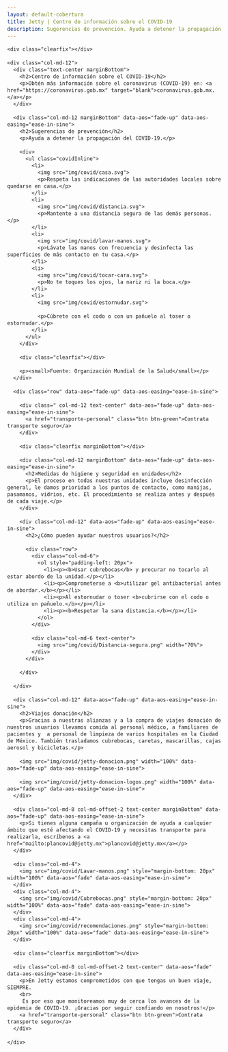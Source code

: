 ```yaml
---
layout: default-cobertura
title: Jetty | Centro de información sobre el COVID-19
description: Sugerencias de prevención. Ayuda a detener la propagación del COVID-19. Respeta las indicaciones de las autoridades locales sobre quedarse en casa.
---
```


<div class="container cobertura">
  <div class="row">

    <div class="clearfix"></div>

    <div class="col-md-12">
      <div class="text-center marginBottom">
        <h2>Centro de información sobre el COVID-19</h2>
        <p>Obtén más información sobre el coronavirus (COVID-19) en: <a href="https://coronavirus.gob.mx" target="blank">coronavirus.gob.mx.</a></p>
      </div>

      <div class="col-md-12 marginBottom" data-aos="fade-up" data-aos-easing="ease-in-sine">
        <h2>Sugerencias de prevención</h2>
        <p>Ayuda a detener la propagación del COVID-19.</p>

        <div>
          <ul class="covidInline">
            <li>
              <img src="img/covid/casa.svg">
              <p>Respeta las indicaciones de las autoridades locales sobre quedarse en casa.</p>
            </li>
            <li>
              <img src="img/covid/distancia.svg">
              <p>Mantente a una distancia segura de las demás personas.</p>
            </li>
            <li>
              <img src="img/covid/lavar-manos.svg">
              <p>Lávate las manos con frecuencia y desinfecta las superficies de más contacto en tu casa.</p>
            </li>
            <li>
              <img src="img/covid/tocar-cara.svg">
              <p>No te toques los ojos, la nariz ni la boca.</p>
            </li>
            <li>
              <img src="img/covid/estornudar.svg">

              <p>Cúbrete con el codo o con un pañuelo al toser o estornudar.</p>
            </li>
          </ul>
        </div>

        <div class="clearfix"></div>

        <p><small>Fuente: Organización Mundial de la Salud</small></p>
      </div>

      <div class="row" data-aos="fade-up" data-aos-easing="ease-in-sine">

        <div class=" col-md-12 text-center" data-aos="fade-up" data-aos-easing="ease-in-sine">
          <a href="transporte-personal" class="btn btn-green">Contrata transporte seguro</a>
        </div>

        <div class="clearfix marginBottom"></div>

        <div class="col-md-12 marginBottom" data-aos="fade-up" data-aos-easing="ease-in-sine">
          <h2>Medidas de higiene y seguridad en unidades</h2>
          <p>El proceso en todas nuestras unidades incluye desinfección general, le damos prioridad a los puntos de contacto, como manijas, pasamanos, vidrios, etc. El procedimiento se realiza antes y después de cada viaje.</p>
        </div>

        <div class="col-md-12" data-aos="fade-up" data-aos-easing="ease-in-sine">
          <h2>¿Cómo pueden ayudar nuestros usuarios?</h2>

          <div class="row">
            <div class="col-md-6">
              <ol style="padding-left: 20px">
                <li><p><b>Usar cubrebocas</b> y procurar no tocarlo al estar abordo de la unidad.</p></li>
                <li><p>Comprometerse a <b>utilizar gel antibacterial antes de abordar.</b></p></li>
                <li><p>Al estornudar o toser <b>cubrirse con el codo o utiliza un pañuelo.</b></p></li>
                <li><p><b>Respetar la sana distancia.</b></p></li>
              </ol>
            </div>

            <div class="col-md-6 text-center">
              <img src="img/covid/Distancia-segura.png" width="70%">
            </div>
          </div>

        </div>

      </div>

      <div class="col-md-12" data-aos="fade-up" data-aos-easing="ease-in-sine">
        <h2>Viajes donación</h2>
        <p>Gracias a nuestras alianzas y a la compra de viajes donación de nuestros usuarios llevamos comida al personal médico, a familiares de pacientes y  a personal de limpieza de varios hospitales en la Ciudad de México. También trasladamos cubrebocas, caretas, mascarillas, cajas aerosol y bicicletas.</p>

        <img src="img/covid/jetty-donacion.png" width="100%" data-aos="fade-up" data-aos-easing="ease-in-sine">

        <img src="img/covid/jetty-donacion-logos.png" width="100%" data-aos="fade-up" data-aos-easing="ease-in-sine">
      </div>

      <div class="col-md-8 col-md-offset-2 text-center marginBottom" data-aos="fade-up" data-aos-easing="ease-in-sine">
        <p>Si tienes alguna campaña u organización de ayuda a cualquier ámbito que esté afectando el COVID-19 y necesitas transporte para realizarla, escríbenos a <a href="mailto:plancovid@jetty.mx">plancovid@jetty.mx</a></p>
      </div>

      <div class="col-md-4">
        <img src="img/covid/Lavar-manos.png" style="margin-bottom: 20px" width="100%" data-aos="fade" data-aos-easing="ease-in-sine">
      </div>
      <div class="col-md-4">
        <img src="img/covid/Cubrebocas.png" style="margin-bottom: 20px" width="100%" data-aos="fade" data-aos-easing="ease-in-sine">
      </div>
      <div class="col-md-4">
        <img src="img/covid/recomendaciones.png" style="margin-bottom: 20px" width="100%" data-aos="fade" data-aos-easing="ease-in-sine">
      </div>

      <div class="clearfix marginBottom"></div>

      <div class="col-md-8 col-md-offset-2 text-center" data-aos="fade" data-aos-easing="ease-in-sine">
        <p>En Jetty estamos comprometidos con que tengas un buen viaje, SIEMPRE.
        <br>
         Es por eso que monitoreamos muy de cerca los avances de la epidemia de COVID-19. ¡Gracias por seguir confiando en nosotros!</p>
        <a href="transporte-personal" class="btn btn-green">Contrata transporte seguro</a>
      </div>

    </div>

  </div>
</div>

